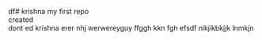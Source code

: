 df# krishna
my first repo<br>
created<br>
dont
ed
krishna
erer
nhj
werwereyguy
ffggh
kkn
fgh
efsdf
nikjikbkjjk
lnmkjn
